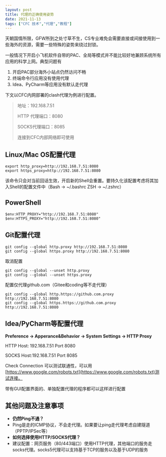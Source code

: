 ```yaml
---
layout: post
title: 代理的正确使用姿势
date: 2021-11-13
tags: ["CFC 技术","代理","教程"]
---
```


<!-- wp:paragraph -->

天朝国情所限，GFW所到之处寸草不生，CS专业难免会需要直接或间接使用到一些海外的资源，需要一些特殊的姿势来绕过封锁。

<!-- /wp:paragraph -->

<!-- wp:paragraph -->

一般情况下开启小飞机软件自带的PAC、全局等模式并不能比较好地兼顾系统所有应用的科学上网。典型问题有

<!-- /wp:paragraph -->

<!-- wp:list {"ordered":true} -->

1.  开启PAC部分海外小站点仍然访问不畅
2.  终端命令行应用没有使用代理
3.  Idea、PyCharm等应用没有默认走代理
<!-- /wp:list -->

<!-- wp:paragraph -->

下文以CFC内网部署的clash代理为例进行配置。

<!-- /wp:paragraph -->

<!-- wp:quote -->
> 地址：192.168.7.51
> 
> HTTP 代理端口：8080
> 
> SOCKS代理端口：8085
> 
> 连接到CFC内部网络即可使用
<!-- /wp:quote -->

<!-- wp:heading -->

## Linux/Mac OS配置代理

<!-- /wp:heading -->

<!-- wp:code -->

    export http_proxy=http://192.168.7.51:8080
    export https_proxy=http://192.168.7.51:8080

<!-- /wp:code -->

<!-- wp:paragraph -->

该命令只会对当前回话生效，开启新的Shell会重置。要持久化该配置考虑将其加入Shell的配置文件中（Bash -> ~/.bashrc ZSH -> ~/.zshrc）

<!-- /wp:paragraph -->

<!-- wp:heading -->

## PowerShell

<!-- /wp:heading -->

<!-- wp:code -->

    $env:HTTP_PROXY="http://192.168.7.51:8080"
    $env:HTTPS_PROXY="http://192.168.7.51:8080"

<!-- /wp:code -->

<!-- wp:heading -->

## Git配置代理

<!-- /wp:heading -->

<!-- wp:code -->

    git config --global http.proxy http://192.168.7.51:8080 
    git config --global https.proxy http://192.168.7.51:8080

<!-- /wp:code -->

<!-- wp:paragraph -->

取消配置

<!-- /wp:paragraph -->

<!-- wp:code -->

    git config --global --unset http.proxy 
    git config --global --unset https.proxy

<!-- /wp:code -->

<!-- wp:paragraph -->

配置仅代理github.com（Gitee和coding等不走代理）

<!-- /wp:paragraph -->

<!-- wp:code -->

    git config --global http.https://github.com.proxy http://192.168.7.51:8080
    git config --global https.https://github.com.proxy http://192.168.7.51:8080

<!-- /wp:code -->

<!-- wp:heading -->

## Idea/PyCharm等配置代理

<!-- /wp:heading -->

<!-- wp:paragraph -->

**Preference -> Apperance&Behavior -> System Settings -> HTTP Proxy**

<!-- /wp:paragraph -->

<!-- wp:paragraph -->

HTTP Host: 192.168.7.51 Port 8080

<!-- /wp:paragraph -->

<!-- wp:paragraph -->

SOCKS Host:192.168.7.51 Port 8085

<!-- /wp:paragraph -->

<!-- wp:paragraph -->

Check Connection 可以测试联通性，可以用[https://www.google.com/robots.txt](https://www.google.com/robots.txt)测试连接。

<!-- /wp:paragraph -->

<!-- wp:paragraph -->

带有GUI配置界面的、单独配置代理的程序都可以这样进行配置

<!-- /wp:paragraph -->

<!-- wp:heading -->

## 其他问题及注意事项

<!-- /wp:heading -->

<!-- wp:list -->

*   **仍然Ping不通？**
*   Ping是走的ICMP协议，不会走代理。如果要让ping走代理考虑自建隧道（PPTP/IPSec等）
*   **如何选择使用HTTP/SOCKS代理？**
*   建议配置：网页服务（80/443端口）使用HTTP代理，其他端口的服务走socks代理。socks5代理可以支持基于TCP的服务以及基于UDP的服务
<!-- /wp:list -->